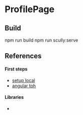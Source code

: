 # ProfilePage

## Build

npm run build
npm run scully:serve

## References

#### First steps

* [setup local](https://angular.io/guide/setup-local)
* [angular toh](https://angular.io/tutorial/tour-of-heroes/toh-pt0)

#### Libraries

* 